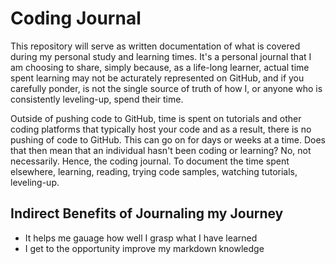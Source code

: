 # Coding Journal
This repository will serve as written documentation of what is covered during my personal study and learning times. It's a personal journal that I am choosing to share, simply because, as a life-long learner, actual time spent learning may not be acturately represented on GitHub, and if you carefully ponder, is not the single source of truth of how I, or anyone who is consistently leveling-up, spend their time. 

Outside of pushing code to GitHub, time is spent on tutorials and other coding platforms that typically host your code and as a result, there is no pushing of code to GitHub. This can go on for days or weeks at a time.  Does that then mean that an individual hasn't been coding or learning? No, not necessarily. Hence, the coding journal. To document the time spent elsewhere, learning, reading, trying code samples, watching tutorials, leveling-up.

## Indirect Benefits of Journaling my Journey 
* It helps me gauage how well I grasp what I have learned
* I get to the opportunity improve my markdown knowledge  